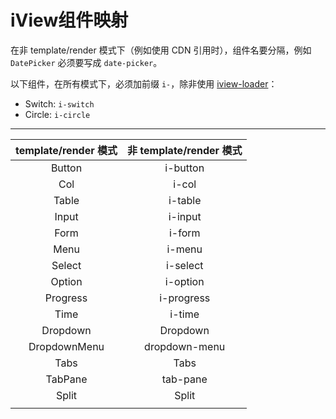 # iView组件映射

在非 template/render 模式下（例如使用 CDN 引用时），组件名要分隔，例如 `DatePicker` 必须要写成 `date-picker`。

以下组件，在所有模式下，必须加前缀 `i-`，除非使用 [iview-loader](https://www.iviewui.com/docs/guide/iview-loader)：

- Switch: `i-switch`
- Circle: `i-circle`

-------



| template/render 模式 | 非 template/render 模式 |
| :------------------: | :---------------------: |
|        Button        |        i-button         |
|         Col          |          i-col          |
|        Table         |         i-table         |
|        Input         |         i-input         |
|         Form         |         i-form          |
|         Menu         |         i-menu          |
|        Select        |        i-select         |
|        Option        |        i-option         |
|       Progress       |       i-progress        |
|         Time         |         i-time          |
|       Dropdown       |        Dropdown         |
|     DropdownMenu     |      dropdown-menu      |
|       Tabs           |        Tabs             |
|     TabPane          |        tab-pane         |
|      Split           |          Split          |
|                      |                         |

